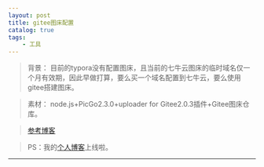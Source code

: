 ```yaml
---
layout: post
title: gitee图床配置
catalog: true
tags:
    - 工具
---
```

> 背景：
> 目前的typora没有配置图床，且当前的七牛云图床的临时域名仅一个月有效期，因此早做打算，要么买一个域名配置到七牛云，要么使用gitee搭建图床。

> 素材：
> node.js+PicGo2.3.0+uploader for Gitee2.0.3插件+Gitee图床仓库。

> [参考博客](https://blog.csdn.net/qq_45721778/article/details/106145619)

> PS：我的[个人博客](https://chrisxyq.gitee.io/)上线啦。

---